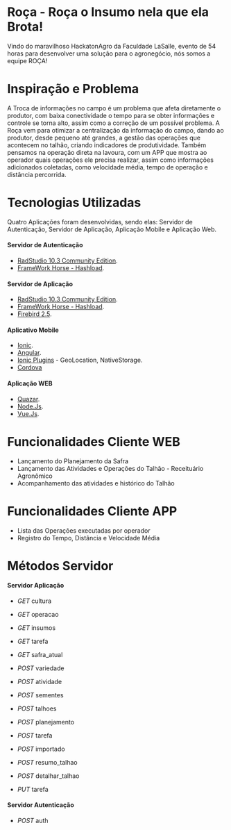 # Roça - Roça o Insumo nela que ela Brota!
  Vindo do maravilhoso HackatonAgro da Faculdade LaSalle, evento de 54 horas para desenvolver uma solução para o agronegócio, nós somos a  equipe ROÇA!

# Inspiração e Problema
  A Troca de informações no campo é um problema que afeta diretamente o produtor, com baixa conectividade o tempo para se obter informações e controle se torna alto, assim como a correção de um possível problema.
  A Roça vem para otimizar a centralização da informação do campo, dando ao produtor, desde pequeno até grandes, a gestão das operações que acontecem no talhão, criando indicadores de produtividade.
  Também pensamos na operação direta na lavoura, com um APP que mostra ao operador quais operações ele precisa realizar, assim como informações adicionados coletadas, como velocidade média, tempo de operação e distância percorrida.
  
# Tecnologias Utilizadas

Quatro Aplicações foram desenvolvidas, sendo elas: Servidor de Autenticação, Servidor de Aplicação, Aplicação Mobile e Aplicação Web.

#### Servidor de Autenticação

- [RadStudio 10.3 Community Edition](https://www.embarcadero.com/br/products/delphi/starter/free-download).
- [FrameWork Horse - Hashload](https://github.com/HashLoad/horse).

#### Servidor de Aplicação

- [RadStudio 10.3 Community Edition](https://www.embarcadero.com/br/products/delphi/starter/free-download).
- [FrameWork Horse - Hashload](https://github.com/HashLoad/horse).
- [Firebird 2.5](https://firebirdsql.org/).

#### Aplicativo Mobile

- [Ionic](https://ionicframework.com/).
- [Angular](https://angularjs.org/).
- [Ionic Plugins](https://ionicframework.com/docs/native/) - GeoLocation, NativeStorage.
- [Cordova](https://cordova.apache.org/)

#### Aplicação WEB

- [Quazar](https://quasar.dev/).
- [Node.Js](https://www.npmjs.com/).
- [Vue.Js](https://vuejs.org/).

# Funcionalidades Cliente WEB
- Lançamento do Planejamento da Safra
- Lançamento das Atividades e Operações do Talhão - Receituário Agronômico
- Acompanhamento das atividades e histórico do Talhão

# Funcionalidades Cliente APP
- Lista das Operações executadas por operador
- Registro do Tempo, Distância e Velocidade Média

# Métodos Servidor
#### Servidor Aplicação
- *GET* cultura
- *GET* operacao
- *GET* insumos
- *GET* tarefa
- *GET* safra_atual

- *POST* variedade
- *POST* atividade
- *POST* sementes
- *POST* talhoes
- *POST* planejamento
- *POST* tarefa
- *POST* importado
- *POST* resumo_talhao
- *POST* detalhar_talhao

- *PUT* tarefa

#### Servidor Autenticação
- *POST* auth
